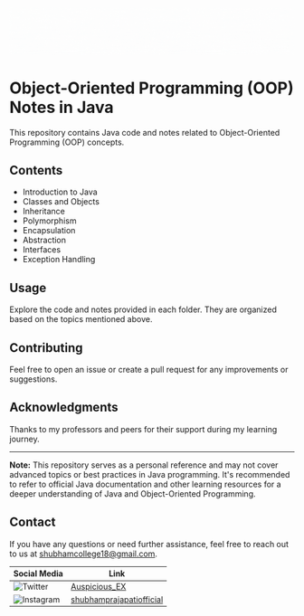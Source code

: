 [![MasterHead](https://github.com/Auspicious-EX/OOP-Notes-in-JAVA/blob/main/Images/OOP-Notes-in-JAVA.gif?raw=true)](https://)

# Object-Oriented Programming (OOP) Notes in Java

This repository contains Java code and notes related to Object-Oriented Programming (OOP) concepts.

## Contents

- Introduction to Java
- Classes and Objects
- Inheritance
- Polymorphism
- Encapsulation
- Abstraction
- Interfaces
- Exception Handling

## Usage

Explore the code and notes provided in each folder. They are organized based on the topics mentioned above.

## Contributing

Feel free to open an issue or create a pull request for any improvements or suggestions.

## Acknowledgments

Thanks to my professors and peers for their support during my learning journey.

---

**Note:** This repository serves as a personal reference and may not cover advanced topics or best practices in Java programming. It's recommended to refer to official Java documentation and other learning resources for a deeper understanding of Java and Object-Oriented Programming.

## Contact
If you have any questions or need further assistance, feel free to reach out to us at shubhamcollege18@gmail.com.

| Social Media | Link |
|--------------|------|
| ![Twitter](https://img.shields.io/badge/Twitter-%231DA1F2.svg?style=for-the-badge&logo=Twitter&logoColor=white) | [Auspicious_EX](https://twitter.com/Auspicious_EX) |
| ![Instagram](https://img.shields.io/badge/Instagram-%23E4405F.svg?style=for-the-badge&logo=Instagram&logoColor=white) | [shubhamprajapatiofficial](https://www.instagram.com/shubhamprajapatiofficial) |
